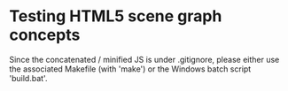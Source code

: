 
Testing HTML5 scene graph concepts
==================================

Since the concatenated / minified JS is under .gitignore, please either use the
associated Makefile (with 'make') or the Windows batch script 'build.bat'.